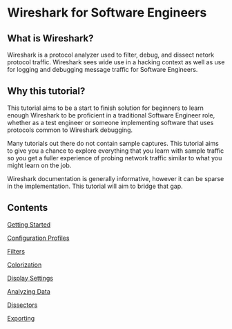 # Wireshark for Software Engineers

## What is Wireshark?

Wireshark is a protocol analyzer used to filter, debug, and dissect netork protocol traffic. Wireshark sees wide use in a hacking context as well as use for logging and debugging message traffic for Software Engineers.

## Why this tutorial?

This tutorial aims to be a start to finish solution for beginners to learn enough Wireshark to be proficient in a traditional Software Engineer role, whether as a test engineer or someone implementing software that uses protocols common to Wireshark debugging.

Many tutorials out there do not contain sample captures. This tutorial aims to give you a chance to explore everything that you learn with sample traffic so you get a fuller experience of probing network traffic similar to what you might learn on the job.

Wireshark documentation is generally informative, however it can be sparse in the implementation. This tutorial will aim to bridge that gap.

## Contents

[Getting Started](https://github.com/paramedicjack/Wireshark-for-Software-Engineers/tree/main/Getting%20Started "Getting Started")

[Configuration Profiles](https://github.com/paramedicjack/Wireshark-for-Software-Engineers/tree/main/Configuration%20Profiles "Configuration Profiles")

[Filters](https://github.com/paramedicjack/Wireshark-for-Software-Engineers/blob/main/Filters/README.md "Filters")

[Colorization](https://github.com/paramedicjack/Wireshark-for-Software-Engineers/tree/main/Colorization "Colorization")

[Display Settings](http://google.com "Display Settings")

[Analyzing Data](http://google.com "Analyzing Data")

[Dissectors](https://github.com/paramedicjack/Wireshark-for-Software-Engineers/tree/main/Dissectors "Dissectors")

[Exporting](http://google.com "Exporting")
